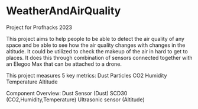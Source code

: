 # WeatherAndAirQuality
Project for Profhacks 2023

This project aims to help people to be able to detect the air quality of any space and be
able to see how the air quality changes with changes in the altitude. It could be utilized 
to check the makeup of the air in hard to get to places. It does this through combination
of sensors connected together with an Elegoo Max that can be attached to a drone.

This project measures 5 key metrics:
Dust Particles
CO2
Humidity
Temperature
Altitude

Component Overview:
Dust Sensor (Dust)
SCD30 (CO2,Humidity,Temperature)
Ultrasonic sensor (Altitude)
